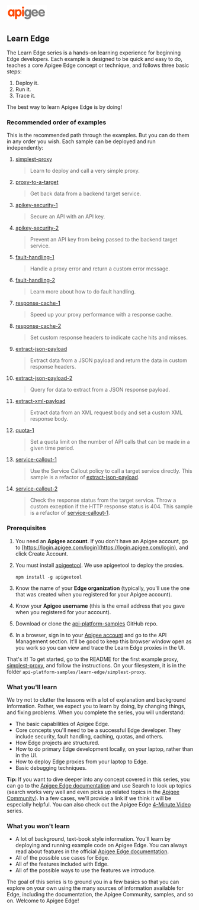 # ![alt text](../images/apigee-logo.png "Apigee Logo")

## Learn Edge

The Learn Edge series is a hands-on learning experience for beginning Edge developers. Each example is designed to be quick and easy to do, teaches a core Apigee Edge concept or technique, and follows three basic steps:

1. Deploy it.
2. Run it.
3. Trace it.

The best way to learn Apigee Edge is by doing!

### Recommended order of examples

This is the recommended path through the examples. But you can do them in any order you wish. Each sample can be deployed and run independently:

1. [simplest-proxy](./simplest-proxy/README.md) 

    >Learn to deploy and call a very simple proxy. 

2. [proxy-to-a-target](./proxy-to-a-target/README.md)

    >Get back data from a backend target service. 

3. [apikey-security-1](./apikey-security-1/README.md)

    >Secure an API with an API key. 

4.  [apikey-security-2](./apikey-security-1/README.md)

    >Prevent an API key from being passed to the backend target service.

4. [fault-handling-1](./fault-handling-1/README.md)

    >Handle a proxy error and return a custom error message. 

5. [fault-handling-2](./fault-handling-2/README.md)

    >Learn more about how to do fault handling. 

5. [response-cache-1](./response-cache-1/README.md)

    >Speed up your proxy performance with a response cache. 

6. [response-cache-2](./response-cache-2/README.md)

    >Set custom response headers to indicate cache hits and misses.

6. [extract-json-payload](./extract-json-payload/README.md)

    >Extract data from a JSON payload and return the data in custom response headers.
    
7. [extract-json-payload-2](./extract-json-payload-2/README.md)

    >Query for data to extract from a JSON response payload.

7. [extract-xml-payload](./extract-xml-payload/README.md)

    >Extract data from an XML request body and set a custom XML response body. 

7. [quota-1](./quota-1/README.md)

    >Set a quota limit on the number of API calls that can be made in a given time period.

8. [service-callout-1](./service-callout-1/README.md)

    > Use the Service Callout policy to call a target service directly. This sample is a refactor of [extract-json-payload](./extract-json-payload/README.md).

8. [service-callout-2](./service-callout-2/README.md)

    > Check the response status from the target service. Throw a custom exception if the HTTP response status is 404. This sample is a refactor of [service-callout-1](./service-callout-1/README.md).


### Prerequisites

1. You need an **Apigee account**. If you don't have an Apigee account, go to [https://login.apigee.com/login](https://login.apigee.com/login), and click Create Account.
2. You must install [apigeetool](https://www.npmjs.com/package/apigeetool). We use apigeetool to deploy the proxies. 

    `npm install -g apigeetool`

2. Know the name of your **Edge organization** (typically, you'll use the one that was created when you registered for your Apigee account).
3. Know your **Apigee username** (this is the email address that you gave when you registered for your account).
2. Download or clone the [api-platform-samples](https://github.com/apigee/api-platform-samples) GitHub repo.
6. In a browser, sign in to your [Apigee account](http://apigee.com) and go to the API Management section. It'll be good to keep this browser window open as you work so you can view and trace the Learn Edge proxies in the UI.

That's it! To get started, go to the README for the first example proxy, [simplest-proxy](./simplest-proxy), and follow the instructions. On your filesystem, it is in the folder `api-platform-samples/learn-edge/simplest-proxy`.

### What you'll learn

We try not to clutter the lessons with a lot of explanation and background information. Rather, we expect you to learn by doing, by changing things, and fixing problems. When you complete the series, you will understand:

* The basic capabilities of Apigee Edge.
* Core concepts you'll need to be a successful Edge developer. They include security, fault handling, caching, quotas, and others. 
* How Edge projects are structured.
* How to do primary Edge development locally, on your laptop, rather than in the UI.
* How to deploy Edge proxies from your laptop to Edge.
* Basic debugging techniques.

**Tip:** If you want to dive deeper into any concept covered in this series, you can go to the [Apigee Edge documentation](http://docs.apigee.com/) and use Search to look up topics (search works very well and even picks up related topics in the [Apigee Community](https://community.apigee.com/index.html)). In a few cases, we'll provide a link if we think it will be especially helpful. You can also check out the Apigee Edge [4-Minute Video](https://www.youtube.com/playlist?list=PLIXjuPlujxxxe3iTmLtgfIBgpMo7iD7fk) series. 

### What you won't learn

* A lot of background, text-book style information. You'll learn by deploying and running example code on Apigee Edge. You can always read about features in the official [Apigee Edge documentation](http://docs.apigee.com/). 
* All of the possible use cases for Edge.
* All of the features included with Edge.
* All of the possible ways to use the features we introduce.

The goal of this series is to ground you in a few basics so that you can explore on your own using the many sources of information available for Edge, including the documentation, the Apigee Community, samples, and so on. Welcome to Apigee Edge!



